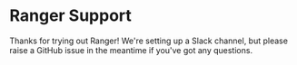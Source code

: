 # Ranger Support

Thanks for trying out Ranger! We're setting up a Slack channel, but please raise a GitHub issue in the meantime if you've got any questions.

